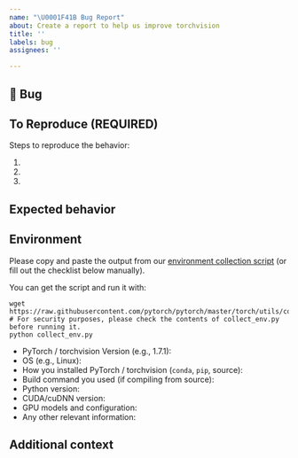 ```yaml
---
name: "\U0001F41B Bug Report"
about: Create a report to help us improve torchvision
title: ''
labels: bug
assignees: ''

---
```


## 🐛 Bug

<!-- A clear and concise description of what the bug is. -->

## To Reproduce (REQUIRED)

Steps to reproduce the behavior:

1.
1.
1.

<!-- If you have a code sample, error messages, stack traces, please provide it here as well -->

## Expected behavior

<!-- A clear and concise description of what you expected to happen. -->

## Environment

Please copy and paste the output from our
[environment collection script](https://raw.githubusercontent.com/pytorch/pytorch/master/torch/utils/collect_env.py)
(or fill out the checklist below manually).

You can get the script and run it with:
```
wget https://raw.githubusercontent.com/pytorch/pytorch/master/torch/utils/collect_env.py
# For security purposes, please check the contents of collect_env.py before running it.
python collect_env.py
```

 - PyTorch / torchvision Version (e.g., 1.7.1):
 - OS (e.g., Linux):
 - How you installed PyTorch / torchvision (`conda`, `pip`, source):
 - Build command you used (if compiling from source):
 - Python version:
 - CUDA/cuDNN version:
 - GPU models and configuration:
 - Any other relevant information:

## Additional context

<!-- Add any other context about the problem here. -->
